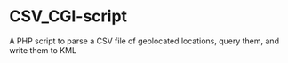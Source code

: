 # CSV_CGI-script
A PHP script to parse a CSV file of geolocated locations, query them, and write them to KML

